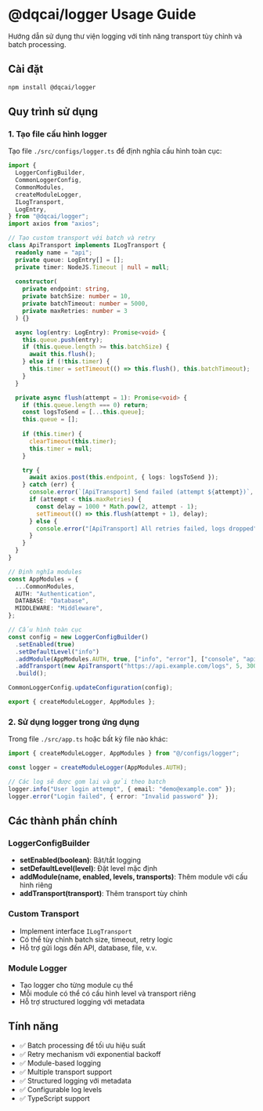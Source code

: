 # @dqcai/logger Usage Guide

Hướng dẫn sử dụng thư viện logging với tính năng transport tùy chỉnh và batch processing.

## Cài đặt

```bash
npm install @dqcai/logger
```

## Quy trình sử dụng

### 1. Tạo file cấu hình logger

Tạo file `./src/configs/logger.ts` để định nghĩa cấu hình toàn cục:

```typescript
import {
  LoggerConfigBuilder,
  CommonLoggerConfig,
  CommonModules,
  createModuleLogger,
  ILogTransport,
  LogEntry,
} from "@dqcai/logger";
import axios from "axios";

// Tạo custom transport với batch và retry
class ApiTransport implements ILogTransport {
  readonly name = "api";
  private queue: LogEntry[] = [];
  private timer: NodeJS.Timeout | null = null;
  
  constructor(
    private endpoint: string,
    private batchSize: number = 10,
    private batchTimeout: number = 5000,
    private maxRetries: number = 3
  ) {}

  async log(entry: LogEntry): Promise<void> {
    this.queue.push(entry);
    if (this.queue.length >= this.batchSize) {
      await this.flush();
    } else if (!this.timer) {
      this.timer = setTimeout(() => this.flush(), this.batchTimeout);
    }
  }

  private async flush(attempt = 1): Promise<void> {
    if (this.queue.length === 0) return;
    const logsToSend = [...this.queue];
    this.queue = [];
    
    if (this.timer) {
      clearTimeout(this.timer);
      this.timer = null;
    }

    try {
      await axios.post(this.endpoint, { logs: logsToSend });
    } catch (err) {
      console.error(`[ApiTransport] Send failed (attempt ${attempt})`, err.message);
      if (attempt < this.maxRetries) {
        const delay = 1000 * Math.pow(2, attempt - 1);
        setTimeout(() => this.flush(attempt + 1), delay);
      } else {
        console.error("[ApiTransport] All retries failed, logs dropped");
      }
    }
  }
}

// Định nghĩa modules
const AppModules = {
  ...CommonModules,
  AUTH: "Authentication",
  DATABASE: "Database",
  MIDDLEWARE: "Middleware",
};

// Cấu hình toàn cục
const config = new LoggerConfigBuilder()
  .setEnabled(true)
  .setDefaultLevel("info")
  .addModule(AppModules.AUTH, true, ["info", "error"], ["console", "api"])
  .addTransport(new ApiTransport("https://api.example.com/logs", 5, 3000, 3))
  .build();

CommonLoggerConfig.updateConfiguration(config);

export { createModuleLogger, AppModules };
```

### 2. Sử dụng logger trong ứng dụng

Trong file `./src/app.ts` hoặc bất kỳ file nào khác:

```typescript
import { createModuleLogger, AppModules } from "@/configs/logger";

const logger = createModuleLogger(AppModules.AUTH);

// Các log sẽ được gom lại và gửi theo batch
logger.info("User login attempt", { email: "demo@example.com" });
logger.error("Login failed", { error: "Invalid password" });
```

## Các thành phần chính

### LoggerConfigBuilder
- **setEnabled(boolean)**: Bật/tắt logging
- **setDefaultLevel(level)**: Đặt level mặc định
- **addModule(name, enabled, levels, transports)**: Thêm module với cấu hình riêng
- **addTransport(transport)**: Thêm transport tùy chỉnh

### Custom Transport
- Implement interface `ILogTransport`
- Có thể tùy chỉnh batch size, timeout, retry logic
- Hỗ trợ gửi logs đến API, database, file, v.v.

### Module Logger
- Tạo logger cho từng module cụ thể
- Mỗi module có thể có cấu hình level và transport riêng
- Hỗ trợ structured logging với metadata

## Tính năng

- ✅ Batch processing để tối ưu hiệu suất
- ✅ Retry mechanism với exponential backoff
- ✅ Module-based logging
- ✅ Multiple transport support
- ✅ Structured logging với metadata
- ✅ Configurable log levels
- ✅ TypeScript support